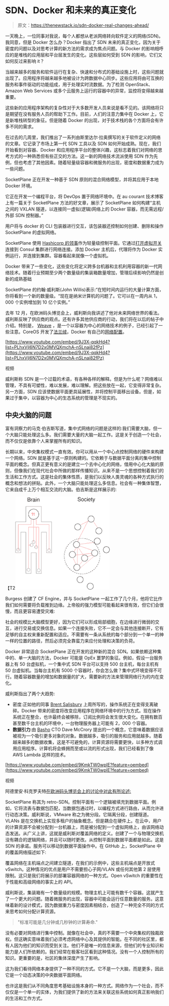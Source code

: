# SDN、Docker 和未来的真正变化

> 原文：<https://thenewstack.io/sdn-docker-real-changes-ahead/>

一天晚上，一位同事对我说，每个人都想从老派网络转向软件定义的网络(SDN)。我同意，但是 Docker 怎么办？Docker 指出了 SDN 未来的真正变化，因为关于密度的问题以及对思考计算的新方法的需求成为焦点问题。与 Docker 的影响相呼应的是堆栈的应用层和平台层发生的变化。这些层如何受到 SDN 的影响，它们又如何反过来影响 it？

当越来越多的服务和软件运行在复杂、快速和分布式的基础设施上时，这些问题就出现了。应用程序将越来越多地被设计为跨数据中心同步。这些应用将由可互换的服务和事件驱动的功能组成，用于处理实时流数据。为了检测 OpenStack、Amazon Web Services 或多个云服务上运行的容器中的异常，监控将变得越来越重要。

这些新的应用程序架构的复杂性对于大多数开发人员来说是看不见的。该网络将只是期望在没有服务人员的帮助下工作。目前，人们的注意力集中在 Docker 上，它是新堆栈转型的象征。但是随着 Docker 的出现，对于技术栈的各个方面将会有许多不同的需求。

在过去的几周里，我们推出了一系列由斯里达尔·拉奥撰写的关于软件定义的网络的文章。它记录了市场上第一代 SDN 工具以及 SDN 如何开始成熟。现在，我们开始看到对容器、Docker 和应用程序平台的整体兴趣，这标志着我们对网络的思考方式的一种熟悉但有些正交的方法。这一新的网络技术流派使用 SDN 作为先例，但也考虑了其他因素。随着轻量级容器和微服务的出现，密度和数据重力成为一些问题。

SocketPlane 正在开发一种基于 SDN 原则的混合网络模型，并将其应用于本地 Docker 环境。

它正在开发一个编程平台，将 DevOps 置于网络环境中。在 au courant 技术博客上有一篇关于 SocketPlane 方法的好文章，展示了 SocketPlane 如何构建“主机之间的 VXLAN 隧道，以连接同一虚拟(逻辑)网络上的 Docker 容器，而无需远程/外部 SDN 控制器。”

用户将与 docker 的 CLI 包装器进行交互，该包装器还控制如何创建、删除和操作 SocketPlane 的虚拟网络。

SocketPlane 使用 [Hashicorp 的领事](https://consul.io/)作为轻量级控制平面。它通过[打开虚拟开关](http://openvswitch.org/)连接到 Consul 集群进行网络连接。添加 Docker 主机后，代理将作为 Docker 实例运行，并连接到集群。容器看起来就像一个虚拟机。

Docker 带来了一些变化，这些变化将定义跨多台机器和主机利用容器的新一代网络技术。随着行业预期至少两个数量级的集装箱数量增加，管理后续影响仍然是创新的成熟基础

SocketPlane 的约翰·威利斯(John Willis)表示:“在短时间内运行的大量计算方面，你将看到一个新的数量级。“现在是纳米计算机的问题了。它可以在一周内从 1，000 个实例增加到 10 亿个实例。”

去年 12 月，在欧洲码头博览会上，威利斯向我讲述了他对未来网络世界的看法。威利斯反映了供应商的观点。还有许多其他供应商的行动，我们将在以后的帖子中介绍。特别是， [Weave](http://weave.works/) ，是一个以容器为中心的网络技术的例子，已经引起了一些注意。CoreOS 开发了[法兰绒](https://coreos.com/blog/introducing-rudder/)，Docker 有自己的[网络配置](https://docs.docker.com/articles/networking/#how-docker-networks-a-container)。

[https://www.youtube.com/embed/9J3X-qqkHd4?list=PLhxVjl6N7D2x0MVQXmchA-nSLnai82fPz](https://www.youtube.com/embed/9J3X-qqkHd4?list=PLhxVjl6N7D2x0MVQXmchA-nSLnai82fPz)

视频

威利斯称 SDN 是一个过载的术语，有各种各样的解释。但是为什么呢？网络难以管理，不具有可塑性，难以发展，难以理解。把这些放在一起，它变得非常复杂。另一方面，SDN 应该使数据平面更具延展性，并将控制平面移出设备。但是，如果过于集中，以容器为中心的生态系统的管理是不现实的。

## **中央大脑的问题**

富有洞察力的马克·伯吉斯写道，集中式网络的问题是这样的:我们需要大脑，但一个大脑只能处理这么多。我们需要大量的大脑一起工作。这是关于创造一个社会，而不仅仅是依靠个人来掌握所有的知识。

长期以来，中央集权模式一直有效。你可以用从一个中心点控制网络的硬件来构建一个网络。SDN 就是基于这一原则构建的。它依赖于与数据平面分离的集中控制平面的概念。但真正更有意义的是建立一个去中心化的网络，借用中心化大脑的原则，但像我们在现代社会中所做的那样传播知识。从来不是一个思想控制着我们的生活和工作方式。这是社会的集体性质，是我们以反映人类灵魂的各种方式执行的概念和想法的拼贴。此外，一个大脑只能处理这么多信息。社会有一种集体智慧，它来自成千上万个相互交流的大脑。伯吉斯是这样展示的:

【T2![controller1](img/1e22e35b1c5c448178f813307f779acb.png)

Burgess 创建了 CF Engine，并与 SocketPlane 一起工作了几个月，他将它比作我们如何需要将负载推到边缘。上帝般的强力模型可能看起来很有效，但它们会很慢，而且更容易遭受灾难:

社会的规模比大脑模型更好，因为它们可以形成局部细胞，在边缘进行微弱的交互，进行交易或交换信息。如果一个连接失败，它不一定会与其他连接断开，它有足够的自主权来重新配置和适应。不需要有一条从系统的每个部分到一个单一的神一样的位置的路径，然后必须完全靠蛮力来应付处理和决策的负荷。

Docker 非常适合 SocketPlane 正在开发的这种新的混合 SDN。如果依赖这种集中的、单一大脑的方法，Docker 可能是 OpEx 噩梦的象征。例如，假设一台服务器上有 50 台虚拟机，一个集中式 SDN 平台可以支持 500 台主机，每台主机有 50 台虚拟机。当每台主机有 5000 个容器时，你会怎么做？集中式环境变得不可行。随着容器数量的增加和数据量的扩大，需要新的方法来管理网络行为的内在变化。

威利斯指出了两个大趋势:

*   密度:正如他的同事 [Brent Salisbury](http://networkstatic.net/golang-network-ops/) 上周所写的，操作系统正在变得支离破碎。Docker 带来的密度将改变应用程序在网络环境中的行为方式。现在操作系统正在整合，也许最终会被移除，订阅比例将会发生很大变化。在拥有数百甚至数千台主机的环境中，一台物理服务器上可能有 2，000 个容器。
*   **数据引力**:由 [Basho](http://basho.com/) CTO Dave McCrory 提出的一个概念，它意味着数据应该被视为一个吸引更多对象的对象。数据越多，吸引的服务和应用就越多。随着越来越多的数据收集，这是不可避免的，计算资源将需要更快，以多种方式调用应用程序。计算机将会蜂拥而至或以流的形式出现，我们已经看到了像 AWS Lambda 这样的技术。

[https://www.youtube.com/embed/9KmkTW0wpIE?feature=oembed](https://www.youtube.com/embed/9KmkTW0wpIE?feature=oembed)

视频

阿德里安·科克罗夫特[在欧洲码头博览会上的讨论中对此有所论述:](https://thenewstack.io/dockercon-europe-adrian-cockcroft-on-the-state-of-microservices/)

SocketPlane 称其为 retro-SDN。控制平面有一个逻辑被填充到数据平面。例如，它将流表与数据包匹配，当数据包通过时，以编程方式进行路由，从而允许进行动态决策。威利斯说，VMware 称之为微分段。它隔离分段，创建隧道。VLANs 是在交换机上实现多租户的抽象概念。但是耦合在硬件上。在云中，用户的计算资源不会被分配到一台机器上，而是被分配到一个虚拟网络上，由该网络动态发送。从广义上讲，这就是威利斯对覆盖网络的定义。创建了一个与物理交换机没有耦合的逻辑网络，并且可以随时更改。从控制平面到数据平面都是如此。这是 SDN 的承诺。服务可以移动到数据平面操作中。在 GitHub 上，SocketPlane 中的覆盖网络描述如下:

覆盖网络在主机端点之间建立隧道，在我们的示例中，这些主机端点是开放式 vSwitch。这种情况的优点是用户不需要担心子网/VLAN 或任何其他第 2 层使用限制。这只是我们将展示的部署容器网络的一种方式。Open vSwitch 的重要性在于性能和高级网络的事实上的 API。

威利斯说，集装箱有一个数量级的规模。物理主机上可能有数千个容器。这就产生了一个更大的问题。随着微服务的出现，容器中可能会运行任意数量的服务。这意味着新的设计模式，因为数据重力与密度因素相结合，创造了一种完全不同的方式来思考如何分配计算资源。

> "标准可能是几分钟或几秒钟的计算寿命."

没有必要对网络进行集中控制。就像在社会中，真的不需要一个中央集权的独裁政权。但这确实意味着我们必须考虑网络中心及其提供的智能。在不同的社区里，都有人因为他们的知识而受到关注。他们不是唯一的信息来源，但他们的专业知识和能力是人们所依赖的。我们经常在极客社区看到这种情况。没有一个人控制所有的知识。更重要的是，社区的集体深度产生了影响。

这为我们看待网络本身提供了一种不同的方式。它不是一个大脑，而是更多，因此它是一个动态决策的中央数据平面网络。

也许这是我们从不同角度思考基础设施本身的一种方式。网络作为一个社会，而不仅仅是一个单一的实体，为我们提供了新的方法来关联这些系统如何真正影响我们的生活和工作方式。

<svg xmlns:xlink="http://www.w3.org/1999/xlink" viewBox="0 0 68 31" version="1.1"><title>Group</title> <desc>Created with Sketch.</desc></svg>